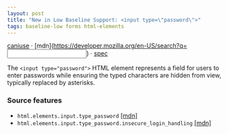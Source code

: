 ```yaml
---
layout: post
title: "New in Low Baseline Support: <input type=\"password\">"
tags: baseline-low forms html-elements
---
```


[caniuse](https://caniuse.com/?search=input-password) · [mdn](https://developer.mozilla.org/en-US/search?q=<input type="password">) · [spec](https://html.spec.whatwg.org/multipage/input.html#password-state-(type=password))

The `<input type="password">` HTML element represents a field for users to enter passwords while ensuring the typed characters are hidden from view, typically replaced by asterisks.

### Source features

- ``html.elements.input.type_password`` [[mdn]](https://developer.mozilla.org/en-US/search?q=html.elements.input.type_password)
- ``html.elements.input.type_password.insecure_login_handling`` [[mdn]](https://developer.mozilla.org/en-US/search?q=html.elements.input.type_password.insecure_login_handling)
